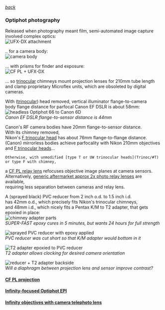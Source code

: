 ---
---
[*back*](./)
### Optiphot photography  
Released when photography meant film,
semi-automated image capture involved complex optics:  
![UFX-DX attachment](https://blekenbleu.github.io/microscope/Nikon/Images/UFX-DX.jpg)  

.. for a camera body:  
![camera body](https://blekenbleu.github.io/microscope/Nikon/Images/FX-35DX.jpg)  

... with prisms for finder and exposure:  
![CF PL + UFX-DX](https://blekenbleu.github.io/microscope/Nikon/Images/CF-PL.jpg)  

... so [trinocular](Trinoc/) chimneys mount projection lenses for 210mm tube length  
and clamp proprietary Microflex units, which are obsoleted by digital cameras.  

With ([trinocular](Trinoc/)) head removed, vertical illuminator flange-to-camera  
body flange distance for parfocal Canon EF DSLR is about 58mm:  
![headless Optiphot 66 to Canon 6D](https://blekenbleu.github.io/microscope/Nikon/Images/headless58mm.jpg)  
*Canon EF DSLR flange-to-sensor distance is 44mm*  

Canon's RF camera bodies have 20mm flange-to-sensor distance.  
With its chimney removed,  
Nikon's [F trinocular head](Trinoc/#F) has about 76mm flange-to-flange distance.  
(Canon) mirrorless bodies achieve parfocality
with Nikon 210mm objectives and [F trinocular heads](Trinoc/#F)...  

	Otherwise, with unmodified [type T or UW trinocular heads](Trinoc/#T)
	or type F with chimney,  
a [CF PL relay lens](CFPL2.5X) refocuses objective image planes at camera sensors.  
Alternatively, [generic aftermarket approx 2x photo relay lenses](relay2x.htm) are available,  
requiring less separation between cameras and relay lens.

A (sprayed black) PVC reducer from 2 inch o.d. to 1.5 inch i.d.  
has 42mm o.d., which precisely fits Nikon's trinocular chimneys,  
and 48mm i.d., which nicely fits a Pentax K/M to T2 adapter,
that gets epoxied in place:  
![chimney adapter parts](https://blekenbleu.github.io/microscope/Nikon/Images/epoxy.jpg)  
*SUPER-FAST epoxy cures in 5 minutes, but wants 24 hours for full strength*  

![sprayed PVC reducer with epoxy applied](https://blekenbleu.github.io/microscope/Nikon/Images/PVC.jpg)  
*PVC reducer was cut short so that K/M adapter would bottom in it*

![T2 adapter epoxied to PVC reducer](https://blekenbleu.github.io/microscope/Nikon/Images/pentax.jpg)  
*T2 adapter allows clocking for desired camera orientation*  

![reducer + T2 adapter backside](https://blekenbleu.github.io/microscope/Nikon/Images/bottom.jpg)  
*Will a diaphragm between projection lens and sensor improve contrast?*


#### [CF PL projection](CFPL2.5X)
#### [Infinity-focused Optiphot EPI](OptiphotInfinity)
#### [Infinity objectives with camera telephoto lens](CFI4x/)
